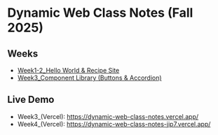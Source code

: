 # Dynamic Web Class Notes (Fall 2025)

## Weeks
- [Week1-2_Hello World & Recipe Site](./Homework/week01-02)  
- [Week3_Component Library (Buttons & Accordion)](./Homework/week03)

## Live Demo
- Week3_(Vercel): https://dynamic-web-class-notes.vercel.app/
- Week4_(Vercel): https://dynamic-web-class-notes-jip7.vercel.app/